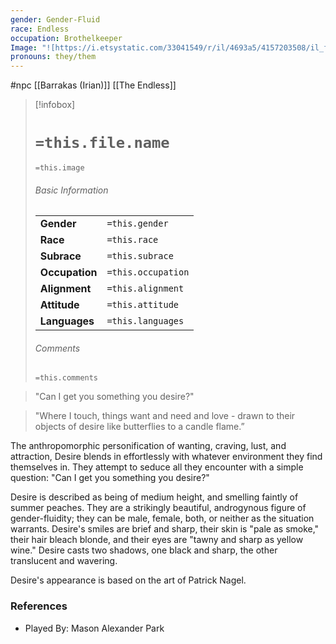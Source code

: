 ```yaml
---
gender: Gender-Fluid
race: Endless
occupation: Brothelkeeper
Image: "![https://i.etsystatic.com/33041549/r/il/4693a5/4157203508/il_fullxfull.4157203508_llg9.jpg|250](https://i.etsystatic.com/33041549/r/il/4693a5/4157203508/il_fullxfull.4157203508_llg9.jpg)"
pronouns: they/them
---
```

 #npc [[Barrakas (Irian)]] [[The Endless]]

> [!infobox]
> # `=this.file.name`
> `=this.image`
> ###### Basic Information
> |  |  |
> | ---- | ---- |
> | **Gender** | `=this.gender` |
> | **Race** | `=this.race` |
> | **Subrace** | `=this.subrace` |
> | **Occupation** | `=this.occupation` |
> | **Alignment** | `=this.alignment` |
> | **Attitude** | `=this.attitude` |
> | **Languages** | `=this.languages` |
> ###### Comments
> `=this.comments`

>"Can I get you something you desire?"

>"Where I touch, things want and need and love - drawn to their objects of desire like butterflies to a candle flame.”

The anthropomorphic personification of wanting, craving, lust, and attraction, Desire blends in effortlessly with whatever environment they find themselves in. They attempt to seduce all they encounter with a simple question: "Can I get you something you desire?"

Desire is described as being of medium height, and smelling faintly of summer peaches. They are a strikingly beautiful, androgynous figure of gender-fluidity; they can be male, female, both, or neither as the situation warrants. Desire's smiles are brief and sharp, their skin is "pale as smoke," their hair bleach blonde, and their eyes are "tawny and sharp as yellow wine." Desire casts two shadows, one black and sharp, the other translucent and wavering.

Desire's appearance is based on the art of Patrick Nagel.

### References

* Played By: Mason Alexander Park
